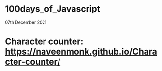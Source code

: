 # 100days_of_Javascript
07th December 2021
# Character counter: https://naveenmonk.github.io/Character-counter/
